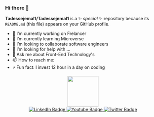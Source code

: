 ### Hi there 👋

**Tadessejemal1/Tadessejemal1** is a ✨ _special_ ✨ repository because its `README.md` (this file) appears on your GitHub profile.

- 🔭 I’m currently working on Frelancer
- 🌱 I’m currently learning Microverse
- 👯 I’m looking to collaborate software engineers
- 🤔 I’m looking for help with ...
- 💬 Ask me about Front-End Technology's
- 📫 How to reach me: 
- ⚡ Fun fact: I invest 12 hour in a day on coding

<div id="header" align="center">
  <img src="https://media.giphy.com/media/M9gbBd9nbDrOTu1Mqx/giphy.gif" width="100"/>
</div>
<div id="badges"align="center">
  <a href="your-linkedin-URL">
    <img src="https://img.shields.io/badge/LinkedIn-blue?style=for-the-badge&logo=linkedin&logoColor=white" alt="LinkedIn Badge"/>
  </a>
  <a href="your-youtube-URL">
    <img src="https://img.shields.io/badge/YouTube-red?style=for-the-badge&logo=youtube&logoColor=white" alt="Youtube Badge"/>
  </a>
  <a href="your-twitter-URL">
    <img src="https://img.shields.io/badge/Twitter-blue?style=for-the-badge&logo=twitter&logoColor=white" alt="Twitter Badge"/>
  </a>
</div>
<img align="center" src="https://komarev.com/ghpvc/?username=your-github-username&style=flat-square&color=blue" alt=""/>
